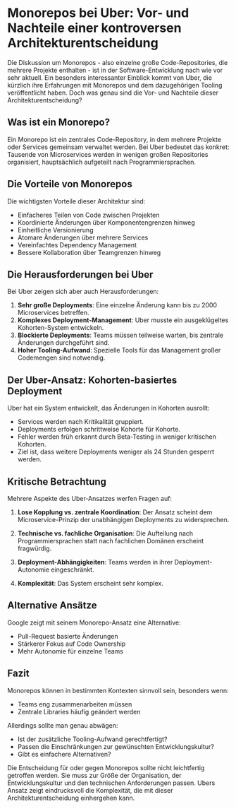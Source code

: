 # Monorepos bei Uber: Vor- und Nachteile einer kontroversen Architekturentscheidung

Die Diskussion um Monorepos - also einzelne große Code-Repositories, die mehrere Projekte enthalten - ist in der Software-Entwicklung nach wie vor sehr aktuell. Ein besonders interessanter Einblick kommt von Uber, die kürzlich ihre Erfahrungen mit Monorepos und dem dazugehörigen Tooling veröffentlicht haben. Doch was genau sind die Vor- und Nachteile dieser Architekturentscheidung?

## Was ist ein Monorepo?

Ein Monorepo ist ein zentrales Code-Repository, in dem mehrere Projekte oder Services gemeinsam verwaltet werden. Bei Uber bedeutet das konkret: Tausende von Microservices werden in wenigen großen Repositories organisiert, hauptsächlich aufgeteilt nach Programmiersprachen.

## Die Vorteile von Monorepos

Die wichtigsten Vorteile dieser Architektur sind:

- Einfacheres Teilen von Code zwischen Projekten
- Koordinierte Änderungen über Komponentengrenzen hinweg
- Einheitliche Versionierung
- Atomare Änderungen über mehrere Services
- Vereinfachtes Dependency Management
- Bessere Kollaboration über Teamgrenzen hinweg

## Die Herausforderungen bei Uber

Bei Uber zeigen sich aber auch  Herausforderungen:

1. **Sehr große Deployments**: Eine einzelne Änderung kann bis zu 2000 Microservices betreffen.
2. **Komplexes Deployment-Management**: Uber musste ein ausgeklügeltes Kohorten-System entwickeln.
3. **Blockierte Deployments**: Teams müssen teilweise warten, bis zentrale Änderungen durchgeführt sind.
4. **Hoher Tooling-Aufwand**: Spezielle Tools für das Management großer Codemengen sind notwendig.

## Der Uber-Ansatz: Kohorten-basiertes Deployment

Uber hat ein System entwickelt, das Änderungen in Kohorten ausrollt:
- Services werden nach Kritikalität gruppiert.
- Deployments erfolgen schrittweise Kohorte für Kohorte.
- Fehler werden früh erkannt durch Beta-Testing in weniger kritischen Kohorten.
- Ziel ist, dass weitere Deployments weniger als 24 Stunden gesperrt werden.

## Kritische Betrachtung

Mehrere Aspekte des Uber-Ansatzes werfen Fragen auf:

1. **Lose Kopplung vs. zentrale Koordination**: Der Ansatz scheint dem Microservice-Prinzip der unabhängigen Deployments zu widersprechen.

2. **Technische vs. fachliche Organisation**: Die Aufteilung nach Programmiersprachen statt nach fachlichen Domänen erscheint fragwürdig.

3. **Deployment-Abhängigkeiten**: Teams werden in ihrer Deployment-Autonomie eingeschränkt.

4. **Komplexität**: Das System erscheint sehr komplex.

## Alternative Ansätze

Google zeigt mit seinem Monorepo-Ansatz eine Alternative:
- Pull-Request basierte Änderungen
- Stärkerer Fokus auf Code Ownership
- Mehr Autonomie für einzelne Teams

## Fazit

Monorepos können in bestimmten Kontexten sinnvoll sein, besonders wenn:
- Teams eng zusammenarbeiten müssen
- Zentrale Libraries häufig geändert werden

Allerdings sollte man genau abwägen:
- Ist der zusätzliche Tooling-Aufwand gerechtfertigt?
- Passen die Einschränkungen zur gewünschten Entwicklungskultur?
- Gibt es einfachere Alternativen?

Die Entscheidung für oder gegen Monorepos sollte nicht leichtfertig getroffen werden. Sie muss zur Größe der Organisation, der Entwicklungskultur und den technischen Anforderungen passen. Ubers Ansatz zeigt eindrucksvoll die Komplexität, die mit dieser Architekturentscheidung einhergehen kann.
